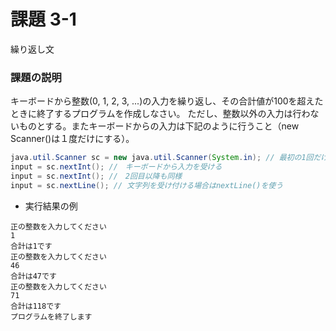 # 課題 3-1
繰り返し文

### 課題の説明
キーボードから整数(0, 1, 2, 3, ...)の入力を繰り返し、その合計値が100を超えたときに終了するプログラムを作成しなさい。
ただし、整数以外の入力は行わないものとする。またキーボードからの入力は下記のように行うこと（new Scanner()は１度だけにする）。

```java
java.util.Scanner sc = new java.util.Scanner(System.in); // 最初の1回だけ書く
input = sc.nextInt(); //　キーボードから入力を受ける
input = sc.nextInt(); //　2回目以降も同様
input = sc.nextLine(); // 文字列を受け付ける場合はnextLine()を使う
```

- 実行結果の例
```
正の整数を入力してください
1
合計は1です
正の整数を入力してください
46
合計は47です
正の整数を入力してください
71
合計は118です
プログラムを終了します
```